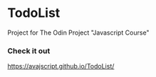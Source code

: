 # TodoList
Project for The Odin Project "Javascript Course"

### Check it out
https://avajscript.github.io/TodoList/
